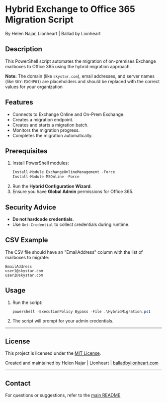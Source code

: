# Hybrid Exchange to Office 365 Migration Script
By Helen Najar, Lionheart | Ballad by Lionheart

## **Description**
This PowerShell script automates the migration of on-premises Exchange mailboxes to Office 365 using the hybrid migration approach.

**Note:** The domain (like `skystar.com`), email addresses, and server names (like `SKY-EXCHP01`) are placeholders and should be replaced with the correct values for your organization

## **Features**
- Connects to Exchange Online and On-Prem Exchange.
- Creates a migration endpoint.
- Creates and starts a migration batch.
- Monitors the migration progress.
- Completes the migration automatically.

## **Prerequisites**
1. Install PowerShell modules:
   ```powershell
   Install-Module ExchangeOnlineManagement -Force
   Install-Module MSOnline -Force
   ```
2. Run the **Hybrid Configuration Wizard**.
3. Ensure you have **Global Admin** permissions for Office 365.

## **Security Advice**
- **Do not hardcode credentials**.
- Use `Get-Credential` to collect credentials during runtime.

## **CSV Example**
The CSV file should have an "EmailAddress" column with the list of mailboxes to migrate:
```
EmailAddress
user1@skystar.com
user2@skystar.com
```

## **Usage**
1. Run the script:
   ```powershell
   powershell -ExecutionPolicy Bypass -File .\HybridMigration.ps1
   ```

2. The script will prompt for your admin credentials.

---

## **License**
This project is licensed under the [MIT License](https://github.com/balladbylionheart/Exchange-Hybrid-Tools/blob/main/LICENSE.md).

Created and maintained by Helen Najar | Lionheart | [balladbylionheart.com](https://www.balladbylionheart.com)

---

## **Contact**
For questions or suggestions, refer to the [main README](https://github.com/balladbylionheart/Exchange-Hybrid-Tools/blob/main/README.md)
